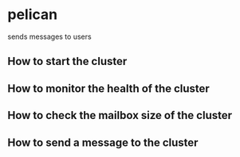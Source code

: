 # pelican
sends messages to users

## How to start the cluster


## How to monitor the health of the cluster


## How to check the mailbox size of the cluster


## How to send a message to the cluster

